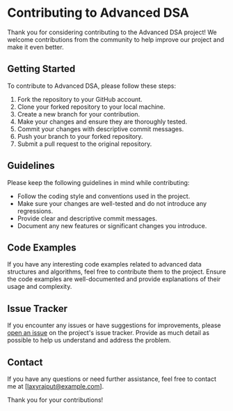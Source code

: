 # Contributing to Advanced DSA

Thank you for considering contributing to the Advanced DSA project! We welcome contributions from the community to help improve our project and make it even better.

## Getting Started

To contribute to Advanced DSA, please follow these steps:

1. Fork the repository to your GitHub account.
2. Clone your forked repository to your local machine.
3. Create a new branch for your contribution.
4. Make your changes and ensure they are thoroughly tested.
5. Commit your changes with descriptive commit messages.
6. Push your branch to your forked repository.
7. Submit a pull request to the original repository.

## Guidelines

Please keep the following guidelines in mind while contributing:

- Follow the coding style and conventions used in the project.
- Make sure your changes are well-tested and do not introduce any regressions.
- Provide clear and descriptive commit messages.
- Document any new features or significant changes you introduce.

## Code Examples

If you have any interesting code examples related to advanced data structures and algorithms, feel free to contribute them to the project. Ensure the code examples are well-documented and provide explanations of their usage and complexity.

## Issue Tracker

If you encounter any issues or have suggestions for improvements, please [open an issue](https://github.com/username/advanced-dsa/issues) on the project's issue tracker. Provide as much detail as possible to help us understand and address the problem.


## Contact

If you have any questions or need further assistance, feel free to contact me at [laxyrajput@example.com].

Thank you for your contributions!
